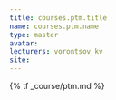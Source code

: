 ```yaml
---
title: courses.ptm.title
name: courses.ptm.name
type: master
avatar:
lecturers: vorontsov_kv
site: 
---
```


{% tf _course/ptm.md %}
